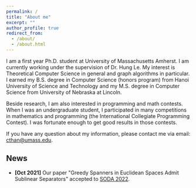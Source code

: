 ```yaml
---
permalink: /
title: "About me"
excerpt: ""
author_profile: true
redirect_from: 
  - /about/
  - /about.html
---
```


I am a first year Ph.D. student at University of Massachusetts Amherst. I am currently working under the supervision of Dr. Hung Le. My interest is Theoretical Computer Science in general and graph algorithms in particular. I earned my B.S. degree in Computer Science (honors program) from Hanoi University of Science and Technology and my M.S. degree in Computer Science from University of Nebraska at Lincoln.

Beside research, I am also interested in programming and math contests. When I was an undergraduate student, I participated in many competitions in mathematics and programming (the International Collegiate Programming Contest). I was fortunate enough to get good results in those contests.

If you have any question about my information, please contact me via email: cthan@umass.edu.

## News

- **[Oct 2021]** Our paper "Greedy Spanners in Euclidean Spaces Admit Sublinear Separators" accepted to [SODA 2022](https://www.siam.org/conferences/cm/conference/soda22).
